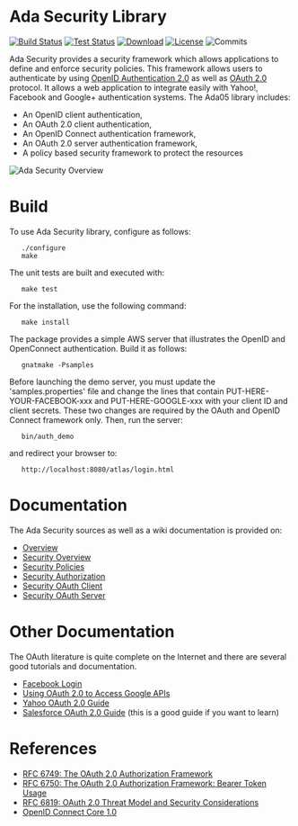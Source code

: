 # Ada Security Library

[![Build Status](https://img.shields.io/jenkins/s/http/jenkins.vacs.fr/Ada-Security.svg)](http://jenkins.vacs.fr/job/Ada-Security/)
[![Test Status](https://img.shields.io/jenkins/t/http/jenkins.vacs.fr/Ada-Security.svg)](http://jenkins.vacs.fr/job/Ada-Security/)
[![Download](https://img.shields.io/badge/download-1.1.2-brightgreen.svg)](http://download.vacs.fr/ada-security/ada-security-1.1.2.tar.gz)
[![License](http://img.shields.io/badge/license-APACHE2-blue.svg)](LICENSE)
![Commits](https://img.shields.io/github/commits-since/stcarrez/ada-security/1.1.2.svg)

Ada Security provides a security framework which allows applications to define
and enforce security policies. This framework allows users to authenticate by using
[OpenID Authentication 2.0](http://openid.net/specs/openid-authentication-2_0.html)
as well as [OAuth 2.0](http://oauth.net/2/) protocol.
It allows a web application to integrate easily with Yahoo!, Facebook and
Google+ authentication systems.
The Ada05 library includes:

* An OpenID client authentication,
* An OAuth 2.0 client authentication,
* An OpenID Connect authentication framework,
* An OAuth 2.0 server authentication framework,
* A policy based security framework to protect the resources

![Ada Security Overview](https://github.com/stcarrez/ada-security/wiki/images/AdaSecurity.jpg)

# Build

To use Ada Security library, configure as follows:
```
   ./configure
   make
```
The unit tests are built and executed with:
```
   make test
```
For the installation, use the following command:
```
   make install
```
The package provides a simple AWS server that illustrates the OpenID and OpenConnect
authentication.  Build it as follows:
```
   gnatmake -Psamples
```
Before launching the demo server, you must update the 'samples.properties' file
and change the lines that contain PUT-HERE-YOUR-FACEBOOK-xxx and
PUT-HERE-GOOGLE-xxx with your client ID and client secrets.  These two changes
are required by the OAuth and OpenID Connect framework only.
Then, run the server:
```
   bin/auth_demo
```
and redirect your browser to:
```
   http://localhost:8080/atlas/login.html
```
# Documentation

The Ada Security sources as well as a wiki documentation is provided on:

- [Overview](https://github.com/stcarrez/ada-security/wiki)
- [Security Overview](https://github.com/stcarrez/ada-security/wiki/Security)
- [Security Policies](https://github.com/stcarrez/ada-security/wiki/Security_Policies)
- [Security Authorization](https://github.com/stcarrez/ada-security/wiki/Security_Auth)
- [Security OAuth Client](https://github.com/stcarrez/ada-security/wiki/Security_OAuth)
- [Security OAuth Server](https://github.com/stcarrez/ada-security/wiki/Security_OAuth_Servers)

# Other Documentation

The OAuth literature is quite complete on the Internet and there are several good tutorials and
documentation.
- [Facebook Login](https://developers.facebook.com/docs/facebook-login/manually-build-a-login-flow)
- [Using OAuth 2.0 to Access Google APIs](https://developers.google.com/identity/protocols/OAuth2)
- [Yahoo OAuth 2.0 Guide](https://developer.yahoo.com/oauth2/guide/)
- [Salesforce OAuth 2.0 Guide](https://developer.salesforce.com/docs/atlas.en-us.api_rest.meta/api_rest/intro_understanding_authentication.htm)
(this is a good guide if you want to learn)

# References

- [RFC 6749: The OAuth 2.0 Authorization Framework](https://tools.ietf.org/html/rfc6749)
- [RFC 6750: The OAuth 2.0 Authorization Framework: Bearer Token Usage](https://tools.ietf.org/html/rfc6750)
- [RFC 6819: OAuth 2.0 Threat Model and Security Considerations](https://tools.ietf.org/html/rfc6819)
- [OpenID Connect Core 1.0](http://openid.net/specs/openid-connect-core-1_0.html)
